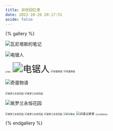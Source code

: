 ```yaml
---
title: 异世回忆录
date: 2022-10-26 20:17:51
aside: false
---
```


{% gallery %}

![瓦尼塔斯的笔记](https://m1.im5i.com/2022/11/03/UVHj8d.png)

![电锯人](https://m1.im5i.com/2022/11/03/UVHT6K.png)

<img src="https://m1.im5i.com/2022/11/03/UVHZHC.png" alt="电锯人" style="zoom:33%;" />

<img src="https://m1.im5i.com/2022/11/03/UVHkTH.png" alt="电锯人" style="zoom: 200%;" />

<img src="https://m1.im5i.com/2022/11/03/UVHCea.png" alt="奇蛋物语" style="zoom:50%;" />

<img src="https://m1.im5i.com/2022/11/03/UVHc3T.png" alt="奇蛋物语" style="zoom:50%;" />

![奇蛋物语](https://m1.im5i.com/2022/11/03/UVH8pA.png)

<img src="https://m1.im5i.com/2022/11/03/UVHFbS.png" alt="紫罗兰永恒花园" style="zoom:50%;" />

<img src="https://m1.im5i.com/2022/11/03/UVHVo0.png" alt="紫罗兰永恒花园" style="zoom:50%;" />

![紫罗兰永恒花园](https://m1.im5i.com/2022/11/03/UVH5xB.png)

<img src="https://m1.im5i.com/2022/11/03/UVHG8z.png" alt="紫罗兰永恒花园" style="zoom:50%;" />

<img src="https://m1.im5i.com/2022/11/03/UVHbKs.png" alt="紫罗兰永恒花园" style="zoom:50%;" />

<img src="https://m1.im5i.com/2022/11/03/UVHzHo.png" alt="紫罗兰永恒花园" style="zoom:50%;" />

<img src="https://m1.im5i.com/2022/11/03/UVH7ZW.png" alt="莉可丽丝" style="zoom:50%;" />

<img src="https://m1.im5i.com/2022/11/03/UVH9fx.png" alt="间谍过家家" style="zoom:67%;" />

<img src="https://m1.im5i.com/2022/11/03/UVHS3Q.png" alt="瓦尼塔斯的笔记" style="zoom:33%;" />

{% endgallery %}